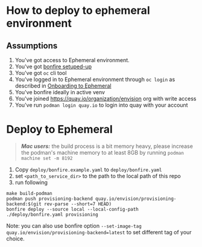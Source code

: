 # How to deploy to ephemeral environment

## Assumptions

1. You've got access to Ephemeral environment.
2. You've got [bonfire setuped-up](https://consoledot.pages.redhat.com/docs/dev/getting-started/ephemeral/onboarding.html)
3. You've got `oc` cli tool
4. You've logged in to Ephemeral environment through `oc login` as described in [Onboarding to Ephemeral](https://consoledot.pages.redhat.com/docs/dev/getting-started/ephemeral/onboarding.html)
5. You've bonfire ideally in active venv
6. You've joined https://quay.io/organization/envision org with write access
7. You've run `podman login quay.io` to login into quay with your account

# Deploy to Ephemeral
> **_Mac users:_** the build process is a bit memory heavy, please increase the podman's
> machine memory to at least 8GB by running `podman machine set -m 8192` 

1. Copy `deploy/bonfire.example.yaml` to `deploy/bonfire.yaml`
2. set `<path_to_service_dir>` to the path to the local path of this repo
3. run following

```
make build-podman
podman push provisioning-backend quay.io/envision/provisioning-backend:$(git rev-parse --short=7 HEAD)
bonfire deploy --source local --local-config-path ./deploy/bonfire.yaml provisioning
```

Note: you can also use bonfire option `--set-image-tag quay.io/envision/provisioning-backend=latest` to set different tag of your choice.
